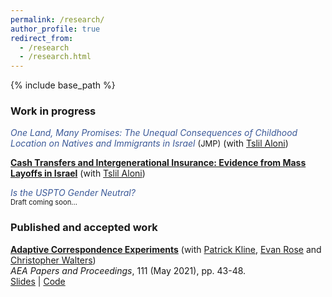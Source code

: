 ```yaml
---
permalink: /research/
author_profile: true
redirect_from:
  - /research
  - /research.html
---
```


{% include base_path %}


### Work in progress


<span style="color:#3b5998">*One Land, Many Promises: The Unequal Consequences of Childhood Location on Natives and Immigrants in Israel*  </span> <font size="-1">(JMP)</font> (with [Tslil Aloni](https://sites.google.com/view/tslil-aloni/home?authuser=0)) 

<span style="color:#3b5998">[**Cash Transfers and Intergenerational Insurance: Evidence from Mass Layoffs in Israel**](/files/Jobloss_children_reform.pdf)</span> (with [Tslil Aloni](https://sites.google.com/view/tslil-aloni/home?authuser=0)) 

<span style="color:#3b5998">*Is the USPTO Gender Neutral?*</span> \
<span style="font-size: 0.8em;">Draft coming soon...</span>


<!--- 

**Head to the Foxes or Tail to the Lions? The Importance of Childhood Relative Earnings** (with [Tslil Aloni](https://sites.google.com/view/tslil-aloni/home?authuser=0) and 
[Tom Zohar](https://web.stanford.edu/~tzohar/))

}
-->

### Published and accepted work

[**Adaptive Correspondence Experiments**](https://eml.berkeley.edu/~pkline/papers/skynet.pdf) (with [Patrick Kline](https://eml.berkeley.edu/~pkline/), [Evan Rose](https://ekrose.github.io/) and [Christopher Walters](https://eml.berkeley.edu/~crwalters/))   
*AEA Papers and Proceedings*, 111 (May 2021), pp. 43-48. \
[Slides](/files/AdaptiveCorrespondenceExperiments_Slides.pdf) | [Code](/files/AdaptiveCorrespondenceExperiments_code.zip) 


